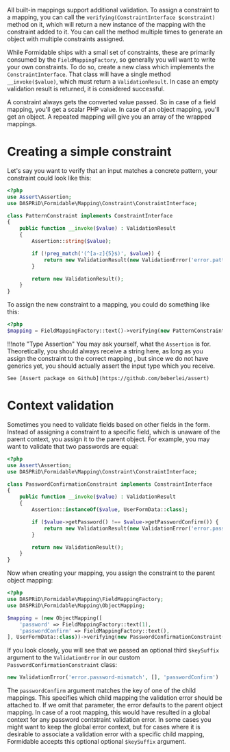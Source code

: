 All built-in mappings support additional validation. To assign a constraint to a mapping, you can call the
`verifying(ConstraintInterface $constraint)` method on it, which will return a new instance of the mapping with the
constraint added to it. You can call the method multiple times to generate an object with multiple constraints
assigned.

While Formidable ships with a small set of constraints, these are primarily consumed by the `FieldMappingFactory`, so
generally you will want to write your own constraints. To do so, create a new class which implements the
`ConstraintInterface`. That class will have a single method `__invoke($value)`, which must return a `ValidationResult`.
In case an empty validation result is returned, it is considered successful.

A constraint always gets the converted value passed. So in case of a field mapping, you'll get a scalar PHP value. In
case of an object mapping, you'll get an object. A repeated mapping will give you an array of the wrapped mappings.

# Creating a simple constraint

Let's say you want to verify that an input matches a concrete pattern, your constraint could look like this:

```php
<?php
use Assert\Assertion;
use DASPRiD\Formidable\Mapping\Constraint\ConstraintInterface;

class PatternConstraint implements ConstraintInterface
{
    public function __invoke($value) : ValidationResult
    {
        Assertion::string($value);

        if (!preg_match('(^[a-z]{5}$)', $value)) {
            return new ValidationResult(new ValidationError('error.pattern'));
        }

        return new ValidationResult();
    }
}
```

To assign the new constraint to a mapping, you could do something like this:

```php
<?php
$mapping = FieldMappingFactory::text()->verifying(new PatternConstraint());
```

!!!note "Type Assertion"
    You may ask yourself, what the `Assertion` is for. Theoretically, you should always receive a string here, as long
    as you assign the constraint to the correct mapping , but since we do not have generics yet, you should actually
    assert the input type which you receive.

    See [Assert package on Github](https://github.com/beberlei/assert)

# Context validation

Sometimes you need to validate fields based on other fields in the form. Instead of assigning a constraint to a specific
field, which is unaware of the parent context, you assign it to the parent object. For example, you may want to validate
that two passwords are equal:

```php
<?php
use Assert\Assertion;
use DASPRiD\Formidable\Mapping\Constraint\ConstraintInterface;

class PasswordConfirmationConstraint implements ConstraintInterface
{
    public function __invoke($value) : ValidationResult
    {
        Assertion::instanceOf($value, UserFormData::class);

        if ($value->getPassword() !== $value->getPasswordConfirm()) {
            return new ValidationResult(new ValidationError('error.password-mismatch', [], 'passwordConfirm'));
        }

        return new ValidationResult();
    }
}
```

Now when creating your mapping, you assign the constraint to the parent object mapping:

```php
<?php
use DASPRiD\Formidable\Mapping\FieldMappingFactory;
use DASPRiD\Formidable\Mapping\ObjectMapping;

$mapping = (new ObjectMapping([
    'password' => FieldMappingFactory::text(1),
    'passwordConfirm' => FieldMappingFactory::text(),
], UserFormData::class))->verifying(new PasswordConfirmationConstraint());
```

If you look closely, you will see that we passed an optional third `$keySuffix` argument to the `ValidationError` in our
custom `PasswordConfirmationConstraint` class:

```php
new ValidationError('error.password-mismatch', [], 'passwordConfirm')
```

The `passwordConfirm` argument matches the key of one of the child mappings. This specifies which child mapping the
validation error should be attached to. If we omit that parameter, the error defaults to the parent object mapping. In
case of a root mapping, this would have resulted in a global context for any password contstraint validation error. In
some cases you might want to keep the global error context, but for cases where it is desirable to associate a
validation error with a specific child mapping, Formidable accepts this optional optional `$keySuffix` argument.
